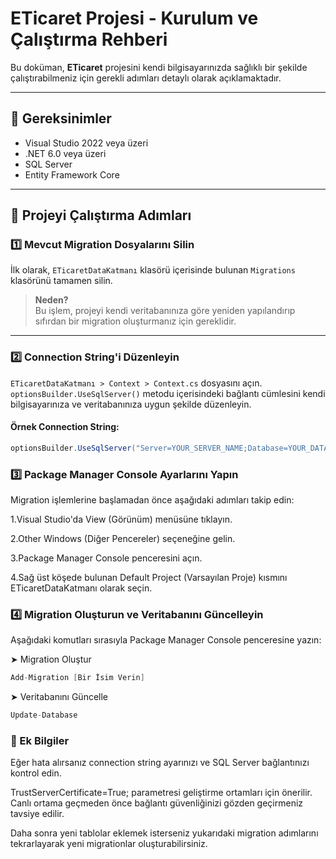 # ETicaret Projesi - Kurulum ve Çalıştırma Rehberi

Bu doküman, **ETicaret** projesini kendi bilgisayarınızda sağlıklı bir şekilde çalıştırabilmeniz için gerekli adımları detaylı olarak açıklamaktadır.

---

## 🔧 Gereksinimler
- Visual Studio 2022 veya üzeri
- .NET 6.0 veya üzeri
- SQL Server
- Entity Framework Core

---

## 🚀 Projeyi Çalıştırma Adımları

### 1️⃣ Mevcut Migration Dosyalarını Silin
İlk olarak, `ETicaretDataKatmanı` klasörü içerisinde bulunan `Migrations` klasörünü tamamen silin.

> **Neden?**  
Bu işlem, projeyi kendi veritabanınıza göre yeniden yapılandırıp sıfırdan bir migration oluşturmanız için gereklidir.

---

### 2️⃣ Connection String'i Düzenleyin
`ETicaretDataKatmanı > Context > Context.cs` dosyasını açın.  
`optionsBuilder.UseSqlServer()` metodu içerisindeki bağlantı cümlesini kendi bilgisayarınıza ve veritabanınıza uygun şekilde düzenleyin.

#### Örnek Connection String:
```csharp
optionsBuilder.UseSqlServer("Server=YOUR_SERVER_NAME;Database=YOUR_DATABASE_NAME;Trusted_Connection=True;TrustServerCertificate=True;");
```
### 3️⃣ Package Manager Console Ayarlarını Yapın
Migration işlemlerine başlamadan önce aşağıdaki adımları takip edin:

1.Visual Studio'da View (Görünüm) menüsüne tıklayın.

2.Other Windows (Diğer Pencereler) seçeneğine gelin.

3.Package Manager Console penceresini açın.

4.Sağ üst köşede bulunan Default Project (Varsayılan Proje) kısmını ETicaretDataKatmanı olarak seçin.

### 4️⃣ Migration Oluşturun ve Veritabanını Güncelleyin
Aşağıdaki komutları sırasıyla Package Manager Console penceresine yazın:

➤ Migration Oluştur
```csharp
Add-Migration [Bir İsim Verin]
```
➤ Veritabanını Güncelle
```csharp
Update-Database
```
### 📌 Ek Bilgiler
Eğer hata alırsanız connection string ayarınızı ve SQL Server bağlantınızı kontrol edin.

TrustServerCertificate=True; parametresi geliştirme ortamları için önerilir. Canlı ortama geçmeden önce bağlantı güvenliğinizi gözden geçirmeniz tavsiye edilir.

Daha sonra yeni tablolar eklemek isterseniz yukarıdaki migration adımlarını tekrarlayarak yeni migrationlar oluşturabilirsiniz.


